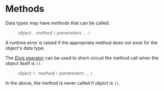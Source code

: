Methods
=======

Data types may have _methods_ that can be called:

> _object_ `.` _method_ `(` _parameters_ ... `)`

A runtime error is raised if the appropriate method does not exist for the object's data type.

The [_Elvis_ operator](https://en.wikipedia.org/wiki/Elvis_operator) can be used to short-circuit
the method call when the object itself is `()`.

> _object_ `?.` _method_ `(` _parameters_ ... `)`

In the above, the _method_ is never called if _object_ is `()`.
